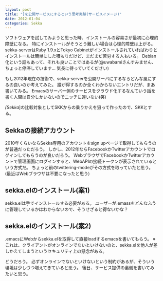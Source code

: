 ```yaml
---
layout: post
title: "]を公開サービスにするという思考実験(サービスイメージ)"
date: 2012-01-04
categories: Sekka
---
```


ソフトウェアを試してみようと思った時、インストールの容易さが最初に心理的障壁になる。
特にインストールがそうとう難しい場合は心理的障壁は上がる。
sekka-serverはRuby 1.9.xとTokyo Cabinetがインストールされていればわりとインストールは簡単にした積もりだけど、まだまだ苦労する人もいる。
Debian化という話もあって、それも良いことではあるが(@uwabamiさんすみません、ちょっと停滞しています… 気長に待っていてください)

もし2012年現在の技術で、sekka-serverを公開サーバにするならどんな風にするの良いのか考えてみた。
誰が得するのか全くわからないエントリだが、まあ書いてみる。
Emacsのサーバー側のサービスをクラウド化するなんていう話を書く人間は自分しかいないのでニッチに違いない(笑)

*[Sekka*]の比較対象としてSKKからの乗りかえを狙って作ったので、SKKとする。

## Sekkaの接続アカウント
2010年くらいならSekka専用のアカウントをsign upページで取得してもらうのが普通だっただろう。
しかし、2012年ならFacebookかTwitterアカウントでログインしてもらうのが良いだろう。
WebブラウザでFacebookかTwitterアカウントで管理画面にログインすると、WebAPIの接続トークンが表示されているという方式だ。
ちょっと前のtwittering-modeがその方式を取っていたと思う。(最近はWebブラウザは不要になったと思う)

## sekka.elのインストール(案1)
sekka.elは手でインストールする必要がある。
ユーザーが.emassをどんなふうに管理しているかはわからないので、そうせざると得ないかな？

## sekka.elのインストール(案2)
.emacsにWebからsekka.elを取得して直接loadするemacsを書いてもらう。
※ これは、クライアントがオンラインでないといけないのと、sekka.elを他人が差しかえてしまうというセキュリティ上の懸念がある。

どうだろう。
必ずオンラインでないといけないという制約があるが、そういう環境は少しづつ増えてきていると思う。
後日、サービス提供の裏側を書いてみたいと思う。

